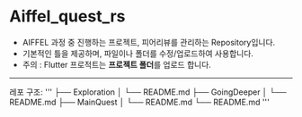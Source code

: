 # Aiffel_quest_rs
- AIFFEL 과정 중 진행하는 프로젝트, 피어리뷰를 관리하는 Repository입니다.
- 기본적인 틀을 제공하며, 파일이나 폴더를 수정/업로드하여 사용합니다.
- 주의 : Flutter 프로적트는 **프로젝트 폴더**를 업로드 합니다.

---
레포 구조:
'''
├── Exploration
│   └── README.md
├── GoingDeeper
│   └── README.md
├── MainQuest
│   └── README.md
└── README.md
'''
